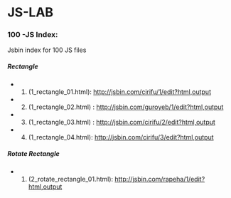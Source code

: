 # JS-LAB
### 100 -JS Index:
Jsbin index for 100 JS files
##### Rectangle
  - 1. (1_rectangle_01.html): http://jsbin.com/cirifu/1/edit?html,output
  - 2. (1_rectangle_02.html) : http://jsbin.com/guroyeb/1/edit?html,output
  - 3. (1_rectangle_03.html) : http://jsbin.com/cirifu/2/edit?html,output
  - 4. (1_rectangle_04.html): http://jsbin.com/cirifu/3/edit?html,output
  

##### Rotate Rectangle
  - 1. (2_rotate_rectangle_01.html): http://jsbin.com/rapeha/1/edit?html,output
